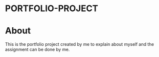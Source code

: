# PORTFOLIO-PROJECT
# About
 This is the portfolio project created by me to explain about myself and the assignment can be done by me.
